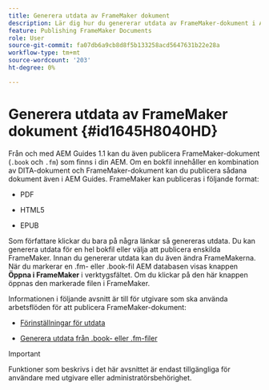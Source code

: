 ```yaml
---
title: Generera utdata av FrameMaker dokument
description: Lär dig hur du genererar utdata av FrameMaker-dokument i AEM för att publicera dem i PDF, HTML 5 och EPUB-format.
feature: Publishing FrameMaker Documents
role: User
source-git-commit: fa07db6a9cb8d8f5b133258acd5647631b22e28a
workflow-type: tm+mt
source-wordcount: '203'
ht-degree: 0%

---
```


# Generera utdata av FrameMaker dokument {#id1645H8040HD}

Från och med AEM Guides 1.1 kan du även publicera FrameMaker-dokument \(`.book` och `.fm`\) som finns i din AEM. Om en bokfil innehåller en kombination av DITA-dokument och FrameMaker-dokument kan du publicera sådana dokument även i AEM Guides. FrameMaker kan publiceras i följande format:

- PDF

- HTML5

- EPUB


Som författare klickar du bara på några länkar så genereras utdata. Du kan generera utdata för en hel bokfil eller välja att publicera enskilda FrameMaker. Innan du genererar utdata kan du även ändra FrameMakerna. När du markerar en .fm- eller .book-fil AEM databasen visas knappen **Öppna i FrameMaker** i verktygsfältet. Om du klickar på den här knappen öppnas den markerade filen i FrameMaker.

Informationen i följande avsnitt är till för utgivare som ska använda arbetsflöden för att publicera FrameMaker-dokument:

- [Förinställningar för utdata](fm-output-understand-presets.md#)

- [Generera utdata från .book- eller .fm-filer](fm-output-generate.md#)

>[!IMPORTANT]
>
> Funktioner som beskrivs i det här avsnittet är endast tillgängliga för användare med utgivare eller administratörsbehörighet.
